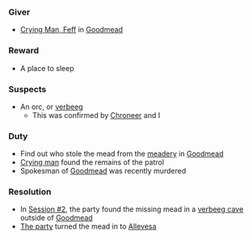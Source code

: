 ### Giver
- [Crying Man, Feff](#feff-morrin) in [Goodmead](/pages/goodmead)

### Reward
- A place to sleep

### Suspects
- An orc, or [verbeeg](/pages/verbeeg)
    - This was confirmed by [Chroneer](/pages/chroneer) and I

### Duty
- Find out who stole the mead from the [meadery](/pages/mead-hall) in [Goodmead](/pages/goodmead)
- [Crying man](/pages/feff-morrin) found the remains of the patrol
- Spokesman of [Goodmead](/pages/goodmead) was recently murdered

### Resolution
- In [Session #2](/pages/session-2), the party found the missing mead in a [verbeeg cave](/pages/verbeeg-cave) outside of [Goodmead](/pages/goodmead)
- [The party](/pages/party) turned the mead in to [Allevesa](/pages/allevesa)

